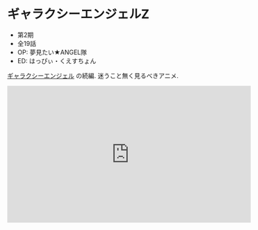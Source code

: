 # ギャラクシーエンジェルZ

- 第2期
- 全19話
- OP: 夢見たい★ANGEL隊
- ED: はっぴぃ・くえすちょん

[ギャラクシーエンジェル](../2001/Q2/GA.html) の続編.
迷うこと無く見るべきアニメ.

<iframe width="560" height="315" src="https://www.youtube.com/embed/BXAgm8egEHY" frameborder="0" allow="accelerometer; autoplay; encrypted-media; gyroscope; picture-in-picture" allowfullscreen></iframe>
